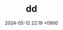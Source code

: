 ---
layout: post
title: dd
date: 2024-05-12 22:19 +0900
description: 
image: ../assets/img/javascript02.jpg
category: coding
tags: 
published: true
sitemap: true
---